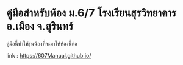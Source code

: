 # คู่มือสำหรับห้อง ม.6/7 โรงเรียนสุรวิทยาคาร อ.เมือง จ.สุรินทร์ 

คู่มือนี้ทำให้รุ่นน้องที่จะมาให้ห้องนี้ต่อ

link : https://607Manual.github.io/
